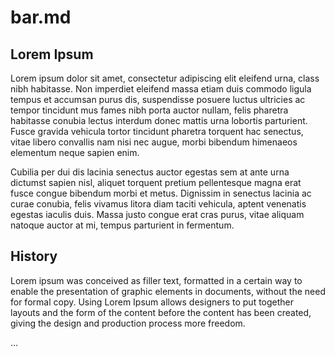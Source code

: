 # bar.md


## Lorem Ipsum

Lorem ipsum dolor sit amet, consectetur adipiscing elit eleifend urna, class nibh habitasse. Non imperdiet eleifend massa etiam duis commodo ligula tempus et accumsan purus dis, suspendisse posuere luctus ultricies ac tempor tincidunt mus fames nibh porta auctor nullam, felis pharetra habitasse conubia lectus interdum donec mattis urna lobortis parturient. Fusce gravida vehicula tortor tincidunt pharetra torquent hac senectus, vitae libero convallis nam nisi nec augue, morbi bibendum himenaeos elementum neque sapien enim.

Cubilia per dui dis lacinia senectus auctor egestas sem at ante urna dictumst sapien nisl, aliquet torquent pretium pellentesque magna erat fusce congue bibendum morbi et metus. Dignissim in senectus lacinia ac curae conubia, felis vivamus litora diam taciti vehicula, aptent venenatis egestas iaculis duis. Massa justo congue erat cras purus, vitae aliquam natoque auctor at mi, tempus parturient in fermentum.


## History

Lorem ipsum was conceived as filler text, formatted in a certain way to enable the presentation of graphic elements in documents, without the need for formal copy. Using Lorem Ipsum allows designers to put together layouts and the form of the content before the content has been created, giving the design and production process more freedom.

...

